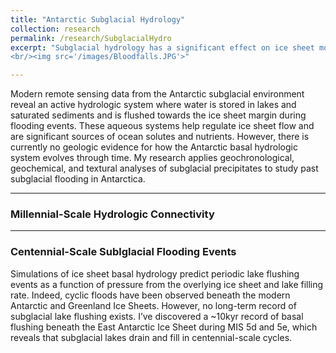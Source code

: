 ```yaml
---
title: "Antarctic Subglacial Hydrology"
collection: research
permalink: /research/SubglacialHydro
excerpt: "Subglacial hydrology has a significant effect on ice sheet motion. Yet, the interaction between ice sheet dynamics and long-term changes in the subglacial hydrologic system beneath major ice sheets are virtually unconstrained. In my research, I leverage the subglacial precipitate record to reconstruct the timescales and triggering mechanisms of floods beneath the Antarctic Ice Sheet.
<br/><img src='/images/Bloodfalls.JPG'>"

---
```

Modern remote sensing data from the Antarctic subglacial environment reveal an active hydrologic system where water is stored in lakes and saturated sediments and is flushed towards the ice sheet margin during flooding events. These aqueous systems help regulate ice sheet flow and are significant sources of ocean solutes and nutrients. However, there is currently no geologic evidence for how the Antarctic basal hydrologic system evolves through time. My research applies geochronological, geochemical, and textural analyses of subglacial precipitates to study past subglacial flooding in Antarctica.

---
### Millennial-Scale Hydrologic Connectivity

---
### Centennial-Scale Sublglacial Flooding Events
Simulations of ice sheet basal hydrology predict periodic lake flushing events as a function of pressure from the overlying ice sheet and lake filling rate. Indeed, cyclic floods have been observed beneath the modern Antarctic and Greenland Ice Sheets. However, no long-term record of subglacial lake flushing exists. I’ve discovered a ~10kyr record of basal flushing beneath the East Antarctic Ice Sheet during MIS 5d and 5e, which reveals that subglacial lakes drain and fill in centennial-scale cycles.


